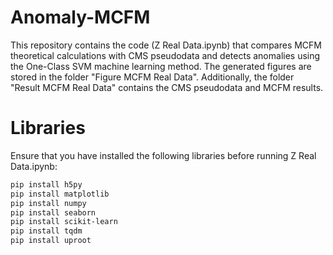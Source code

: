 # Anomaly-MCFM
This repository contains the code (Z Real Data.ipynb) that compares MCFM theoretical calculations with CMS pseudodata and detects anomalies using the One-Class SVM machine learning method. The generated figures are stored in the folder "Figure MCFM Real Data". Additionally, the folder "Result MCFM Real Data" contains the CMS pseudodata and MCFM results.

# Libraries
Ensure that you have installed the following libraries before running Z Real Data.ipynb:
```bash
pip install h5py
pip install matplotlib
pip install numpy
pip install seaborn
pip install scikit-learn
pip install tqdm
pip install uproot
```
